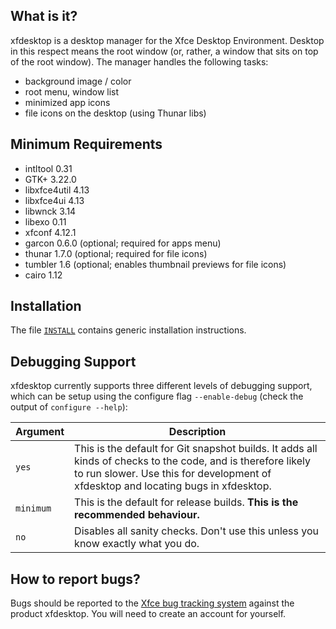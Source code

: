 ## What is it?

xfdesktop is a desktop manager for the Xfce Desktop Environment. Desktop
in this respect means the root window (or, rather, a window that sits on top
of the root window). The manager handles the following tasks:
* background image / color
* root menu, window list
* minimized app icons
* file icons on the desktop (using Thunar libs)


## Minimum Requirements

* intltool 0.31
* GTK+ 3.22.0
* libxfce4util 4.13
* libxfce4ui 4.13
* libwnck 3.14
* libexo 0.11
* xfconf 4.12.1
* garcon 0.6.0 (optional; required for apps menu)
* thunar 1.7.0 (optional; required for file icons)
* tumbler 1.6 (optional; enables thumbnail previews for file icons)
* cairo 1.12


## Installation

The file [`INSTALL`](INSTALL) contains generic installation instructions.


## Debugging Support

xfdesktop currently supports three different levels of debugging support,
which can be setup using the configure flag `--enable-debug` (check the output
of `configure --help`):

| Argument  | Description |
| -------   | ----------- |
| `yes`     | This is the default for Git snapshot builds. It adds all kinds of checks to the code, and is therefore likely to run slower. Use this for development of xfdesktop and locating bugs in xfdesktop. |
| `minimum` | This is the default for release builds. **This is the recommended behaviour.** |
| `no`      | Disables all sanity checks. Don't use this unless you know exactly what you do. |


## How to report bugs?

Bugs should be reported to the [Xfce bug tracking system](https://bugzilla.xfce.org)
against the product xfdesktop. You will need to create an account for yourself.
